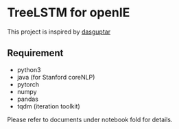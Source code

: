 # TreeLSTM for openIE

This project is inspired by [dasguptar](https://github.com/dasguptar/treelstm.pytorch.git)

## Requirement
* python3
* java (for Stanford coreNLP)
* pytorch
* numpy
* pandas
* tqdm (iteration toolkit)

Please refer to documents under notebook fold for details.

